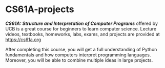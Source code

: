 # CS61A-projects

***CS61A: Structure and Interpretation of Computer Programs*** offered by UCB is a great course for beginners to learn computer science. Lecture videos, textbooks, homeworks, labs, exams, and projects are provided at https://cs61a.org

After completing this course, you will get a full understanding of Python fundamentals and how computers interpret programming languages. Moreover, you will be able to combine multiple ideas in large projects.
